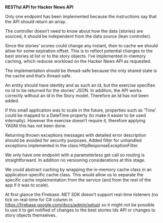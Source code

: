 **RESTful API for Hacker News API**

Only one endpoint has been implemented because the instructions say that the API should return an array.

The controller doesn’t need to know about how the data (stories) are sourced, it should be independent from the data source (lean controller). 

Since the stories’ scores could change any instant, then to cache we should allow for some expiration offset. This is to reflect potential changes to the best stories id list or to the story objects. I’ve implemented in-memory caching, which reduces workload on the Hacker News API as requested.

The implementation should be thread-safe because the only shared state is the cache and that’s thread-safe.

An entity should have identity and as such an Id, but the exercise specifies no Id to be returned for the stories’ JSON. In addition, the API works correctly without an Id in the Story model. Therefore an Id has not been added.

If this small application was to scale in the future, properties such as ‘Time’ could be mapped to a DateTime property (to make it easier to be used internally). However the exercise doesn’t require it, therefore applying YAGNI this has not been done.

Returning thrown exceptions messages with detailed error description should be avoided for security purposes. Added filter for unhandled exceptions implemented in the class HttpResponseExceptionFilter.

We only have one endpoint with a parameterless get call so routing is straightforward. In addition no versioning considerations at this stage.

We could abstract caching by wrapping the in-memory cache class in an application-specific cache class. This would allow us to separate the specific cache implementation from the service (and from the rest of the app if it was to scale).

At first glance the Firebase .NET SDK doesn’t support real-time listeners (no tick on real-time for C# column in https://firebase.google.com/docs/admin/setup) so it might not be possible to use it to get notified of changes to the best stories Ids API or changes to story objects themselves.
